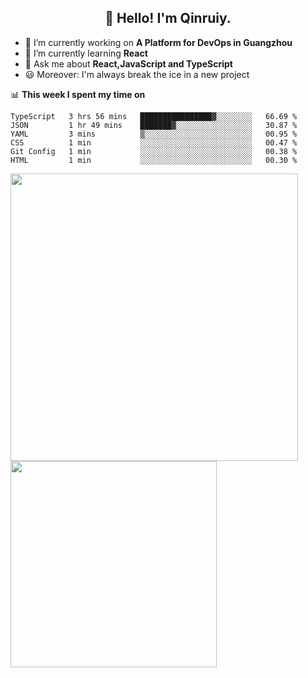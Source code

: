 <h2 align="center">👋 Hello! I'm Qinruiy.</h2>


- 🔭 I’m currently working on **A Platform for DevOps in Guangzhou**
- 🌱 I’m currently learning **React**
- 💬 Ask me about **React,JavaScript and TypeScript**
- 😃 Moreover: I'm always break the ice in a new project

📊 **This week I spent my time on**

<!--START_SECTION:waka-->

```text
TypeScript   3 hrs 56 mins   ████████████████▓░░░░░░░░   66.69 %
JSON         1 hr 49 mins    ███████▓░░░░░░░░░░░░░░░░░   30.87 %
YAML         3 mins          ▒░░░░░░░░░░░░░░░░░░░░░░░░   00.95 %
CSS          1 min           ░░░░░░░░░░░░░░░░░░░░░░░░░   00.47 %
Git Config   1 min           ░░░░░░░░░░░░░░░░░░░░░░░░░   00.38 %
HTML         1 min           ░░░░░░░░░░░░░░░░░░░░░░░░░   00.30 %
```

<!--END_SECTION:waka-->

<p>
<img align="left" width="460" src="https://github-readme-stats.vercel.app/api?username=Qinruiy&custom_title=Qrinruiy's Github Stats&theme=graywhite&hide_border=true"/> <img align="left" width="330" src="https://github-readme-stats.vercel.app/api/top-langs/?username=Qinruiy&layout=compact&theme=graywhite&hide_border=true"/>
</p>
